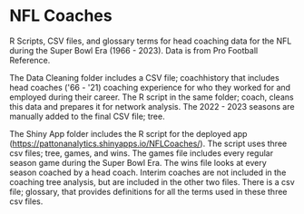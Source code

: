 # NFL Coaches
R Scripts, CSV files, and glossary terms for head coaching data for the NFL during the Super Bowl Era (1966 - 2023). Data is from Pro Football Reference.

The Data Cleaning folder includes a CSV file; coachhistory that includes head coaches ('66 - '21) coaching experience for who they worked for and employed 
during their career. The R script in the same folder; coach, cleans this data and prepares it for network analysis. The 2022 - 2023 seasons are manually added
to the final CSV file; tree.

The Shiny App folder includes the R script for the deployed app (https://pattonanalytics.shinyapps.io/NFLCoaches/). The script uses three csv files; tree, 
games, and wins. The games file includes every regular season game during the Super Bowl Era. The wins file looks at every season coached by a head coach. 
Interim coaches are not included in the coaching tree analysis, but are included in the other two files. There is a csv file; glossary, that provides definitions 
for all the terms used in these three csv files. 
